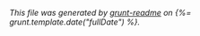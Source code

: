 _This file was generated by [grunt-readme](https://github.com/assemble/grunt-readme) on {%= grunt.template.date("fullDate") %}._

[grunt]: http://gruntjs.com/
[Getting Started]: https://github.com/gruntjs/grunt/blob/devel/docs/getting_started.md
[package.json]: https://npmjs.org/doc/json.html
